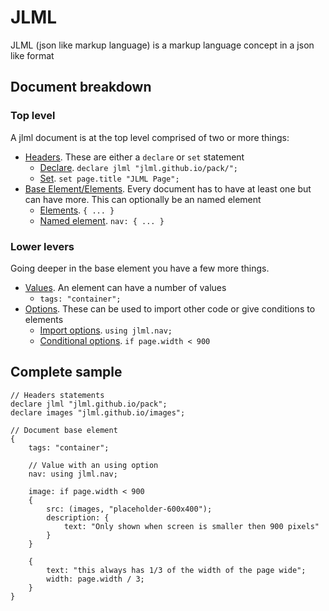 # JLML

JLML (json like markup language) is a markup language concept in a json like format

## Document breakdown

### Top level

A jlml document is at the top level comprised of two or more things:

- [Headers](https://mr9madness.github.io/JLML/api/headers.md).
These are either a `declare` or `set` statement
  - [Declare](). `declare jlml "jlml.github.io/pack/";`
  - [Set](). `set page.title "JLML Page";`
- [Base Element/Elements](https://mr9madness.github.io/JLML/api/elements.md). Every document has to have at least one but can have more. This can optionally be an named element
  - [Elements](https://mr9madness.github.io/JLML/api/elements.md).
  `{ ... }`
  - [Named element](https://mr9madness.github.io/JLML/api/named_elements.md).
  `nav: { ... }`

### Lower levers

Going deeper in the base element you have a few more things.

- [Values](https://mr9madness.github.io/JLML/api/values.md). An element can have a number of values
  - `tags: "container";`
- [Options](https://mr9madness.github.io/JLML/api/options.md). These can be used to import other code or give conditions to elements
  - [Import options](https://mr9madness.github.io/JLML/api/import_options.md). `using jlml.nav;`
  - [Conditional options](https://mr9madness.github.io/JLML/api/conditional_options.md). `if page.width < 900`

## Complete sample

```lang-default
// Headers statements
declare jlml "jlml.github.io/pack";
declare images "jlml.github.io/images";

// Document base element
{
    tags: "container";

    // Value with an using option
    nav: using jlml.nav;

    image: if page.width < 900
    {
        src: (images, "placeholder-600x400");
        description: {
            text: "Only shown when screen is smaller then 900 pixels"
        }
    }

    {
        text: "this always has 1/3 of the width of the page wide";
        width: page.width / 3;
    }
}
```
